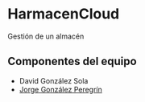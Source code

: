 HarmacenCloud
=============

Gestión de un almacén

## Componentes del equipo

- David González Sola
- [Jorge González Peregrín](https://github.com/Georgevik)
